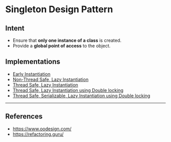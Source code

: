 # Singleton Design Pattern

## Intent
- Ensure that **only one instance of a class** is created.
- Provide a **global point of access** to the object.

## Implementations
- [Early Instantiation](earlyinstantiation/Singleton.java)
- [Non-Thread Safe, Lazy Instantiation](nonthreadsafe/Singleton.java)
- [Thread Safe, Lazy Instantiation](Singleton.java)
- [Thread Safe, Lazy Instantiation using Double locking](doublelocking/Singleton.java)
- [Thread Safe, Serializable, Lazy Instantiation using Double locking](serialization/Singleton.java)


-----
## References
- https://www.oodesign.com/
- https://refactoring.guru/